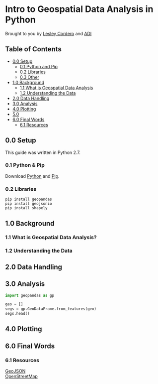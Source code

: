 Intro to Geospatial Data Analysis in Python 
==================

Brought to you by [Lesley Cordero](http://www.columbia.edu/~lc2958) and [ADI](https://adicu.com)

## Table of Contents

- [0.0 Setup](#00-setup)
    + [0.1 Python and Pip](#01-python--pip)
    + [0.2 Libraries](#02-libraries)
    + [0.3 Other](#03-other)
- [1.0 Background](#10-background)
    + [1.1 What is Geospatial Data Analysis](#11-what-is-geospatial-data-analysis)
    + [1.2 Understanding the Data](#12-understanding-the-data)
- [2.0 Data Handling](#20-data-handling)
- [3.0 Analysis](#30-analysis)
- [4.0 Plotting](#40-plotting)
- [5.0 ](#40-)
- [6.0 Final Words](#60-final-words)
    + [6.1 Resources](#61-resources)


## 0.0 Setup

This guide was written in Python 2.7.

### 0.1 Python & Pip

Download [Python](https://www.python.org/downloads/) and [Pip](https://pip.pypa.io/en/stable/installing/).

### 0.2 Libraries

```
pip install geopandas
pip install geojsonio
pip install shapely
```

## 1.0 Background

### 1.1 What is Geospatial Data Analysis? 

### 1.2 Understanding the Data

## 2.0 Data Handling

## 3.0 Analysis

``` python
import geopandas as gp

geo = [] 
segs = gp.GeoDataFrame.from_features(geo)
segs.head()
```

## 4.0 Plotting

## 6.0 Final Words

### 6.1 Resources

[GeoJSON](http://geojson.org/) <br>
[OpenStreetMap](https://www.openstreetmap.org/#map=5/51.500/-0.100)


